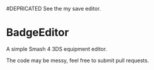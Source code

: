 #DEPRICATED
See the my save editor.

# BadgeEditor
A simple Smash 4 3DS equipment editor.

The code may be messy, feel free to submit pull requests.
